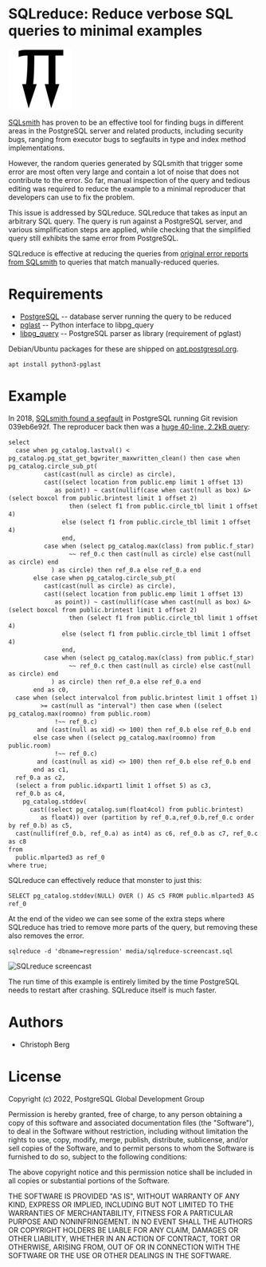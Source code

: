 SQLreduce: Reduce verbose SQL queries to minimal examples
=========================================================

![SQLreduce logo](media/sqlreduce.png)

[SQLsmith](https://github.com/anse1/sqlsmith) has proven to be an effective
tool for finding bugs in different areas in the PostgreSQL server and related
products, including security bugs, ranging from executor bugs to segfaults in
type and index method implementations.

However, the random queries generated by SQLsmith that trigger some error are
most often very large and contain a lot of noise that does not contribute to
the error. So far, manual inspection of the query and tedious editing was
required to reduce the example to a minimal reproducer that developers can use
to fix the problem.

This issue is addressed by SQLreduce. SQLreduce that takes as input an
arbitrary SQL query. The query is run against a PostgreSQL server, and various
simplification steps are applied, while checking that the simplified query
still exhibits the same error from PostgreSQL.

SQLreduce is effective at reducing the queries from
[original error reports from SQLsmith](https://github.com/anse1/sqlsmith/wiki#score-list)
to queries that match manually-reduced queries.

# Requirements

* [PostgreSQL](https://www.postgresql.org/) -- database server running the query to be reduced
* [pglast](https://github.com/lelit/pglast) -- Python interface to libpg_query
* [libpg_query](https://github.com/pganalyze/libpg_query) -- PostgreSQL parser as library (requirement of pglast)

Debian/Ubuntu packages for these are shipped on [apt.postgresql.org](https://apt.postgresql.org).

```
apt install python3-pglast
```

# Example

In 2018,
[SQLsmith found a segfault](https://www.postgresql.org/message-id/87woxi24uw.fsf@ansel.ydns.eu)
in PostgreSQL running Git revision 039eb6e92f. The reproducer back then was a
[huge 40-line, 2.2kB query](media/sqlreduce-screencast.sql):

```
select
  case when pg_catalog.lastval() < pg_catalog.pg_stat_get_bgwriter_maxwritten_clean() then case when pg_catalog.circle_sub_pt(
          cast(cast(null as circle) as circle),
          cast((select location from public.emp limit 1 offset 13)
             as point)) ~ cast(nullif(case when cast(null as box) &> (select boxcol from public.brintest limit 1 offset 2)
                 then (select f1 from public.circle_tbl limit 1 offset 4)
               else (select f1 from public.circle_tbl limit 1 offset 4)
               end,
          case when (select pg_catalog.max(class) from public.f_star)
                 ~~ ref_0.c then cast(null as circle) else cast(null as circle) end
            ) as circle) then ref_0.a else ref_0.a end
       else case when pg_catalog.circle_sub_pt(
          cast(cast(null as circle) as circle),
          cast((select location from public.emp limit 1 offset 13)
             as point)) ~ cast(nullif(case when cast(null as box) &> (select boxcol from public.brintest limit 1 offset 2)
                 then (select f1 from public.circle_tbl limit 1 offset 4)
               else (select f1 from public.circle_tbl limit 1 offset 4)
               end,
          case when (select pg_catalog.max(class) from public.f_star)
                 ~~ ref_0.c then cast(null as circle) else cast(null as circle) end
            ) as circle) then ref_0.a else ref_0.a end
       end as c0,
  case when (select intervalcol from public.brintest limit 1 offset 1)
         >= cast(null as "interval") then case when ((select pg_catalog.max(roomno) from public.room)
             !~~ ref_0.c)
        and (cast(null as xid) <> 100) then ref_0.b else ref_0.b end
       else case when ((select pg_catalog.max(roomno) from public.room)
             !~~ ref_0.c)
        and (cast(null as xid) <> 100) then ref_0.b else ref_0.b end
       end as c1,
  ref_0.a as c2,
  (select a from public.idxpart1 limit 1 offset 5) as c3,
  ref_0.b as c4,
    pg_catalog.stddev(
      cast((select pg_catalog.sum(float4col) from public.brintest)
         as float4)) over (partition by ref_0.a,ref_0.b,ref_0.c order by ref_0.b) as c5,
  cast(nullif(ref_0.b, ref_0.a) as int4) as c6, ref_0.b as c7, ref_0.c as c8
from
  public.mlparted3 as ref_0
where true;
```

SQLreduce can effectively reduce that monster to just this:

```
SELECT pg_catalog.stddev(NULL) OVER () AS c5 FROM public.mlparted3 AS ref_0
```

At the end of the video we can see some of the extra steps where SQLreduce has
tried to remove more parts of the query, but removing these also removes the
error.

```
sqlreduce -d 'dbname=regression' media/sqlreduce-screencast.sql
```

![SQLreduce screencast](media/sqlreduce-screencast.gif)

The run time of this example is entirely limited by the time PostgreSQL needs to
restart after crashing. SQLreduce itself is much faster.

# Authors

* Christoph Berg

# License

Copyright (c) 2022, PostgreSQL Global Development Group

Permission is hereby granted, free of charge, to any person obtaining a copy of
this software and associated documentation files (the "Software"), to deal in
the Software without restriction, including without limitation the rights to
use, copy, modify, merge, publish, distribute, sublicense, and/or sell copies
of the Software, and to permit persons to whom the Software is furnished to do
so, subject to the following conditions:

The above copyright notice and this permission notice shall be included in all
copies or substantial portions of the Software.

THE SOFTWARE IS PROVIDED "AS IS", WITHOUT WARRANTY OF ANY KIND, EXPRESS OR
IMPLIED, INCLUDING BUT NOT LIMITED TO THE WARRANTIES OF MERCHANTABILITY,
FITNESS FOR A PARTICULAR PURPOSE AND NONINFRINGEMENT. IN NO EVENT SHALL THE
AUTHORS OR COPYRIGHT HOLDERS BE LIABLE FOR ANY CLAIM, DAMAGES OR OTHER
LIABILITY, WHETHER IN AN ACTION OF CONTRACT, TORT OR OTHERWISE, ARISING FROM,
OUT OF OR IN CONNECTION WITH THE SOFTWARE OR THE USE OR OTHER DEALINGS IN THE
SOFTWARE.
